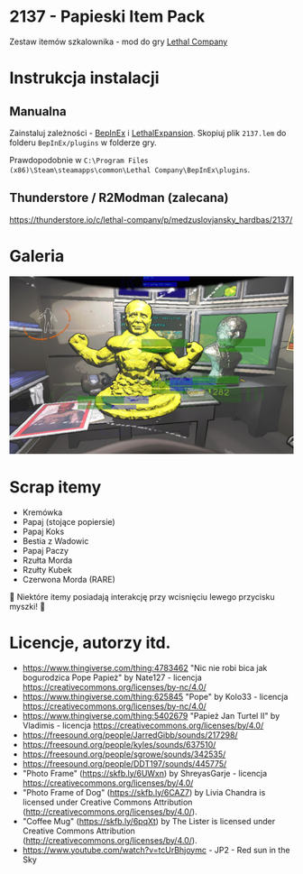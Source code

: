 # 2137 - Papieski Item Pack
Zestaw itemów szkalownika - mod do gry [Lethal Company](https://store.steampowered.com/app/1966720/Lethal_Company/)

# Instrukcja instalacji
## Manualna
Zainstaluj zależności - [BepInEx](https://github.com/BepInEx/BepInEx) i [LethalExpansion](https://github.com/HolographicWings/LethalExpansion). Skopiuj plik `2137.lem` do folderu `BepInEx/plugins` w folderze gry. 

Prawdopodobnie w `C:\Program Files (x86)\Steam\steamapps\common\Lethal Company\BepInEx\plugins`.

## Thunderstore / R2Modman (zalecana)
https://thunderstore.io/c/lethal-company/p/medzuslovjansky_hardbas/2137/

# Galeria
![Screenshot](screenshot.jpg)

# Scrap itemy
- Kremówka
- Papaj (stojące popiersie)
- Papaj Koks
- Bestia z Wadowic
- Papaj Paczy
- Rzułta Morda
- Rzułty Kubek
- Czerwona Morda (RARE)

🍆 Niektóre itemy posiadają interakcję przy wcisnięciu lewego przycisku myszki! 🍆

# Licencje, autorzy itd.
- https://www.thingiverse.com/thing:4783462 "Nic nie robi bica jak bogurodzica Pope Papież" by Nate127 - licencja https://creativecommons.org/licenses/by-nc/4.0/
- https://www.thingiverse.com/thing:625845 "Pope" by Kolo33 - licencja https://creativecommons.org/licenses/by-nc/4.0/
- https://www.thingiverse.com/thing:5402679 "Papież Jan Turtel II" by Vladimis - licencja https://creativecommons.org/licenses/by/4.0/
- https://freesound.org/people/JarredGibb/sounds/217298/
- https://freesound.org/people/kyles/sounds/637510/
- https://freesound.org/people/sgrowe/sounds/342535/
- https://freesound.org/people/DDT197/sounds/445775/
- "Photo Frame" (https://skfb.ly/6UWxn) by ShreyasGarje - licencja https://creativecommons.org/licenses/by/4.0/
- "Photo Frame of Dog" (https://skfb.ly/6CAZ7) by Livia Chandra is licensed under Creative Commons Attribution (http://creativecommons.org/licenses/by/4.0/).
- "Coffee Mug" (https://skfb.ly/6pqXt) by The Lister is licensed under Creative Commons Attribution (http://creativecommons.org/licenses/by/4.0/).
- https://www.youtube.com/watch?v=tcUrBhjoymc - JP2 - Red sun in the Sky
